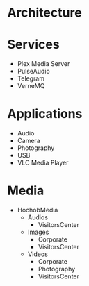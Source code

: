 # Architecture

# Services

- Plex Media Server
- PulseAudio
- Telegram
- VerneMQ

# Applications

- Audio
- Camera
- Photography
- USB
- VLC Media Player

# Media

- HochobMedia
  - Audios
    - VisitorsCenter
  - Images
    - Corporate
    - VisitorsCenter
  - Videos
    - Corporate
    - Photography
    - VisitorsCenter
